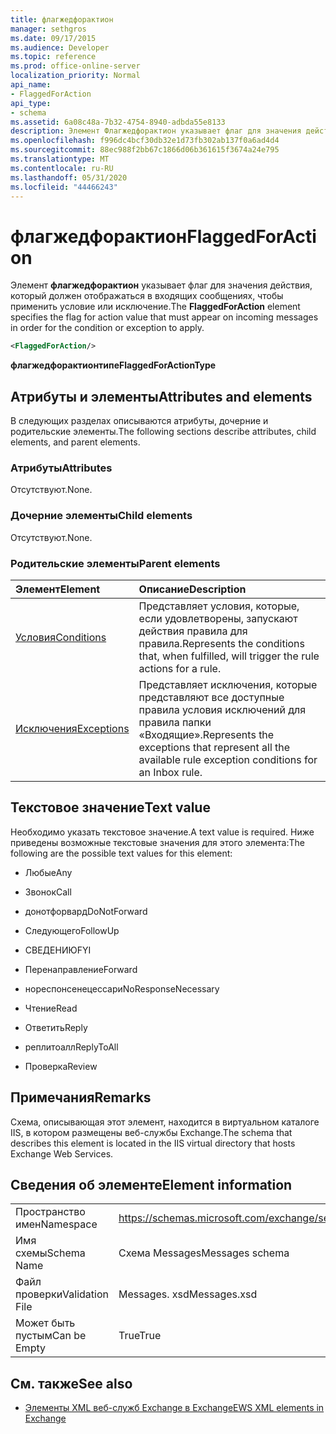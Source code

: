 ```yaml
---
title: флагжедфорактион
manager: sethgros
ms.date: 09/17/2015
ms.audience: Developer
ms.topic: reference
ms.prod: office-online-server
localization_priority: Normal
api_name:
- FlaggedForAction
api_type:
- schema
ms.assetid: 6a08c48a-7b32-4754-8940-adbda55e8133
description: Элемент Флагжедфорактион указывает флаг для значения действия, который должен отображаться в входящих сообщениях, чтобы применить условие или исключение.
ms.openlocfilehash: f996dc4bcf30db32e1d73fb302ab137f0a6ad4d4
ms.sourcegitcommit: 88ec988f2bb67c1866d06b361615f3674a24e795
ms.translationtype: MT
ms.contentlocale: ru-RU
ms.lasthandoff: 05/31/2020
ms.locfileid: "44466243"
---
```

# <a name="flaggedforaction"></a><span data-ttu-id="028ef-103">флагжедфорактион</span><span class="sxs-lookup"><span data-stu-id="028ef-103">FlaggedForAction</span></span>

<span data-ttu-id="028ef-104">Элемент **флагжедфорактион** указывает флаг для значения действия, который должен отображаться в входящих сообщениях, чтобы применить условие или исключение.</span><span class="sxs-lookup"><span data-stu-id="028ef-104">The **FlaggedForAction** element specifies the flag for action value that must appear on incoming messages in order for the condition or exception to apply.</span></span> 
  
```XML
<FlaggedForAction/>
```

 <span data-ttu-id="028ef-105">**флагжедфорактионтипе**</span><span class="sxs-lookup"><span data-stu-id="028ef-105">**FlaggedForActionType**</span></span>
## <a name="attributes-and-elements"></a><span data-ttu-id="028ef-106">Атрибуты и элементы</span><span class="sxs-lookup"><span data-stu-id="028ef-106">Attributes and elements</span></span>

<span data-ttu-id="028ef-107">В следующих разделах описываются атрибуты, дочерние и родительские элементы.</span><span class="sxs-lookup"><span data-stu-id="028ef-107">The following sections describe attributes, child elements, and parent elements.</span></span>
  
### <a name="attributes"></a><span data-ttu-id="028ef-108">Атрибуты</span><span class="sxs-lookup"><span data-stu-id="028ef-108">Attributes</span></span>

<span data-ttu-id="028ef-109">Отсутствуют.</span><span class="sxs-lookup"><span data-stu-id="028ef-109">None.</span></span>
  
### <a name="child-elements"></a><span data-ttu-id="028ef-110">Дочерние элементы</span><span class="sxs-lookup"><span data-stu-id="028ef-110">Child elements</span></span>

<span data-ttu-id="028ef-111">Отсутствуют.</span><span class="sxs-lookup"><span data-stu-id="028ef-111">None.</span></span>
  
### <a name="parent-elements"></a><span data-ttu-id="028ef-112">Родительские элементы</span><span class="sxs-lookup"><span data-stu-id="028ef-112">Parent elements</span></span>

|<span data-ttu-id="028ef-113">**Элемент**</span><span class="sxs-lookup"><span data-stu-id="028ef-113">**Element**</span></span>|<span data-ttu-id="028ef-114">**Описание**</span><span class="sxs-lookup"><span data-stu-id="028ef-114">**Description**</span></span>|
|:-----|:-----|
|[<span data-ttu-id="028ef-115">Условия</span><span class="sxs-lookup"><span data-stu-id="028ef-115">Conditions</span></span>](conditions.md) <br/> |<span data-ttu-id="028ef-116">Представляет условия, которые, если удовлетворены, запускают действия правила для правила.</span><span class="sxs-lookup"><span data-stu-id="028ef-116">Represents the conditions that, when fulfilled, will trigger the rule actions for a rule.</span></span>  <br/> |
|[<span data-ttu-id="028ef-117">Исключения</span><span class="sxs-lookup"><span data-stu-id="028ef-117">Exceptions</span></span>](exceptions.md) <br/> |<span data-ttu-id="028ef-118">Представляет исключения, которые представляют все доступные правила условия исключений для правила папки «Входящие».</span><span class="sxs-lookup"><span data-stu-id="028ef-118">Represents the exceptions that represent all the available rule exception conditions for an Inbox rule.</span></span>  <br/> |
   
## <a name="text-value"></a><span data-ttu-id="028ef-119">Текстовое значение</span><span class="sxs-lookup"><span data-stu-id="028ef-119">Text value</span></span>

<span data-ttu-id="028ef-120">Необходимо указать текстовое значение.</span><span class="sxs-lookup"><span data-stu-id="028ef-120">A text value is required.</span></span> <span data-ttu-id="028ef-121">Ниже приведены возможные текстовые значения для этого элемента:</span><span class="sxs-lookup"><span data-stu-id="028ef-121">The following are the possible text values for this element:</span></span>
  
- <span data-ttu-id="028ef-122">Любые</span><span class="sxs-lookup"><span data-stu-id="028ef-122">Any</span></span>
    
- <span data-ttu-id="028ef-123">Звонок</span><span class="sxs-lookup"><span data-stu-id="028ef-123">Call</span></span>
    
- <span data-ttu-id="028ef-124">донотфорвард</span><span class="sxs-lookup"><span data-stu-id="028ef-124">DoNotForward</span></span>
    
- <span data-ttu-id="028ef-125">Следующего</span><span class="sxs-lookup"><span data-stu-id="028ef-125">FollowUp</span></span>
    
- <span data-ttu-id="028ef-126">СВЕДЕНИЮ</span><span class="sxs-lookup"><span data-stu-id="028ef-126">FYI</span></span>
    
- <span data-ttu-id="028ef-127">Перенаправление</span><span class="sxs-lookup"><span data-stu-id="028ef-127">Forward</span></span>
    
- <span data-ttu-id="028ef-128">нореспонсенецессари</span><span class="sxs-lookup"><span data-stu-id="028ef-128">NoResponseNecessary</span></span>
    
- <span data-ttu-id="028ef-129">Чтение</span><span class="sxs-lookup"><span data-stu-id="028ef-129">Read</span></span>
    
- <span data-ttu-id="028ef-130">Ответить</span><span class="sxs-lookup"><span data-stu-id="028ef-130">Reply</span></span>
    
- <span data-ttu-id="028ef-131">реплитоалл</span><span class="sxs-lookup"><span data-stu-id="028ef-131">ReplyToAll</span></span>
    
- <span data-ttu-id="028ef-132">Проверка</span><span class="sxs-lookup"><span data-stu-id="028ef-132">Review</span></span>
    
## <a name="remarks"></a><span data-ttu-id="028ef-133">Примечания</span><span class="sxs-lookup"><span data-stu-id="028ef-133">Remarks</span></span>

<span data-ttu-id="028ef-134">Схема, описывающая этот элемент, находится в виртуальном каталоге IIS, в котором размещены веб-службы Exchange.</span><span class="sxs-lookup"><span data-stu-id="028ef-134">The schema that describes this element is located in the IIS virtual directory that hosts Exchange Web Services.</span></span>
  
## <a name="element-information"></a><span data-ttu-id="028ef-135">Сведения об элементе</span><span class="sxs-lookup"><span data-stu-id="028ef-135">Element information</span></span>

|||
|:-----|:-----|
|<span data-ttu-id="028ef-136">Пространство имен</span><span class="sxs-lookup"><span data-stu-id="028ef-136">Namespace</span></span>  <br/> |https://schemas.microsoft.com/exchange/services/2006/messages  <br/> |
|<span data-ttu-id="028ef-137">Имя схемы</span><span class="sxs-lookup"><span data-stu-id="028ef-137">Schema Name</span></span>  <br/> |<span data-ttu-id="028ef-138">Схема Messages</span><span class="sxs-lookup"><span data-stu-id="028ef-138">Messages schema</span></span>  <br/> |
|<span data-ttu-id="028ef-139">Файл проверки</span><span class="sxs-lookup"><span data-stu-id="028ef-139">Validation File</span></span>  <br/> |<span data-ttu-id="028ef-140">Messages. xsd</span><span class="sxs-lookup"><span data-stu-id="028ef-140">Messages.xsd</span></span>  <br/> |
|<span data-ttu-id="028ef-141">Может быть пустым</span><span class="sxs-lookup"><span data-stu-id="028ef-141">Can be Empty</span></span>  <br/> |<span data-ttu-id="028ef-142">True</span><span class="sxs-lookup"><span data-stu-id="028ef-142">True</span></span>  <br/> |
   
## <a name="see-also"></a><span data-ttu-id="028ef-143">См. также</span><span class="sxs-lookup"><span data-stu-id="028ef-143">See also</span></span>



- [<span data-ttu-id="028ef-144">Элементы XML веб-служб Exchange в Exchange</span><span class="sxs-lookup"><span data-stu-id="028ef-144">EWS XML elements in Exchange</span></span>](ews-xml-elements-in-exchange.md)

